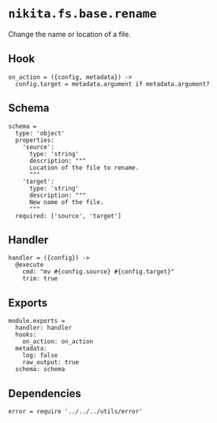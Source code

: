 
# `nikita.fs.base.rename`

Change the name or location of a file.

## Hook

    on_action = ({config, metadata}) ->
      config.target = metadata.argument if metadata.argument?

## Schema

    schema =
      type: 'object'
      properties:
        'source':
          type: 'string'
          description: """
          Location of the file to rename.
          """
        'target':
          type: 'string'
          description: """
          New name of the file.
          """
      required: ['source', 'target']

## Handler

    handler = ({config}) ->
      @execute
        cmd: "mv #{config.source} #{config.target}"
        trim: true

## Exports

    module.exports =
      handler: handler
      hooks:
        on_action: on_action
      metadata:
        log: false
        raw_output: true
      schema: schema

## Dependencies

    error = require '../../../utils/error'
